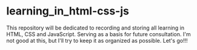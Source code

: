 # learning_in_html-css-js
This repository will be dedicated to recording and storing all learning in HTML, CSS and JavaScript. Serving as a basis for future consultation. I'm not good at this, but I'll try to keep it as organized as possible.  Let's go!!!
